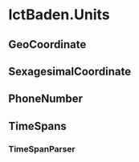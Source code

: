 
# IctBaden.Units

## GeoCoordinate
## SexagesimalCoordinate

## PhoneNumber

## TimeSpans
### TimeSpanParser

